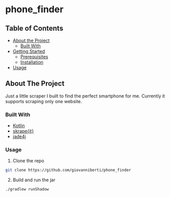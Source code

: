 # phone_finder


## Table of Contents

* [About the Project](#about-the-project)
  * [Built With](#built-with)
* [Getting Started](#getting-started)
  * [Prerequisites](#prerequisites)
  * [Installation](#installation)
* [Usage](#usage)

## About The Project

Just a little scraper I built to find the perfect smartphone for me.
Currently it supports scraping only one website. 

### Built With

* [Kotlin](https://kotlinlang.org/)
* [skrape{it}](http://www.skrape.it/)
* [jade4j](https://github.com/neuland/jade4j)

### Usage
 
1. Clone the repo
```sh
git clone https://github.com/giovanniberti/phone_finder
```
2. Build and run the jar
```sh
./gradlew runShadow
```
